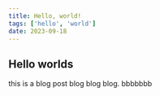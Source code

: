 ```yaml
---
title: Hello, world!
tags: ['hello', 'world']
date: 2023-09-18
---
```


## Hello worlds

this is a blog post 
blog blog blog.
bbbbbbb